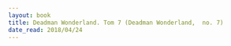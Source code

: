 ```yaml
---
layout: book
title: Deadman Wonderland. Tom 7 (Deadman Wonderland,  no. 7)
date_read: 2018/04/24
---
```

